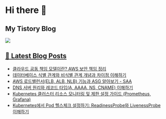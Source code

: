 # Hi there 👋

## My Tistory Blog

<p>
    <a href="https://kylo8.tistory.com"><img src="https://img.shields.io/badge/Tistory-000000?style=flat-square&logo=Tistory&logoColor=white"/>
</p>

## 📕 Latest Blog Posts

<ul><li><a href='https://kylo8.tistory.com/entry/%ED%81%B4%EB%9D%BC%EC%9A%B0%EB%93%9C-%EA%B3%B5%EB%8F%99-%EC%B1%85%EC%9E%84-%EB%AA%A8%EB%8D%B8%EC%9D%B4%EB%9E%80-AWS-%EB%B3%B4%EC%95%88-%EC%B1%85%EC%9E%84-%EC%A0%95%EB%A6%AC' target='_blank'>클라우드 공동 책임 모델이란? AWS 보안 책임 정리</a></li><li><a href='https://kylo8.tistory.com/entry/%EB%8D%B0%EC%9D%B4%ED%84%B0%EB%B2%A0%EC%9D%B4%EC%8A%A4-%EC%8B%9D%EB%B3%84-%EA%B4%80%EA%B3%84%EC%99%80-%EB%B9%84%EC%8B%9D%EB%B3%84-%EA%B4%80%EA%B3%84-%EA%B0%9C%EB%85%90%EA%B3%BC-%EC%B0%A8%EC%9D%B4%EC%A0%90-%EC%9D%B4%ED%95%B4%ED%95%98%EA%B8%B0' target='_blank'>데이터베이스 식별 관계와 비식별 관계 개념과 차이점 이해하기</a></li><li><a href='https://kylo8.tistory.com/entry/AWS-%EB%A1%9C%EB%93%9C%EB%B0%B8%EB%9F%B0%EC%84%9CELB-ALB-NLB-%EA%B8%B0%EB%8A%A5%EA%B3%BC-ASG-%EC%95%8C%EC%95%84%EB%B3%B4%EA%B8%B0-SAA' target='_blank'>AWS 로드밸런서(ELB, ALB, NLB) 기능과 ASG 알아보기 - SAA</a></li><li><a href='https://kylo8.tistory.com/entry/DNS-%EC%84%9C%EB%B2%84-%EC%9B%90%EB%A6%AC%EC%99%80-%EB%A0%88%EC%BD%94%EB%93%9C-%ED%83%80%EC%9E%85A-AAAA-NS-CNAME-%EC%9D%B4%ED%95%B4%ED%95%98%EA%B8%B0' target='_blank'>DNS 서버 원리와 레코드 타입(A, AAAA, NS, CNAME) 이해하기</a></li><li><a href='https://kylo8.tistory.com/entry/Kubernetes-%ED%81%B4%EB%9F%AC%EC%8A%A4%ED%84%B0-%EB%A6%AC%EC%86%8C%EC%8A%A4-%EB%AA%A8%EB%8B%88%ED%84%B0%EB%A7%81-%EB%B0%8F-%EC%A0%9C%ED%95%9C-%EC%84%A4%EC%A0%95-%EA%B0%80%EC%9D%B4%EB%93%9C-Prometheus-Grafana' target='_blank'>Kubernetes 클러스터 리소스 모니터링 및 제한 설정 가이드 (Prometheus, Grafana)</a></li><li><a href='https://kylo8.tistory.com/entry/Kubernetes%EC%97%90%EC%84%9C-Pod-%ED%97%AC%EC%8A%A4%EC%B2%B4%ED%81%AC-%EC%84%A4%EC%A0%95%ED%95%98%EA%B8%B0-ReadinessProbe%EC%99%80-LivenessProbe-%EC%9D%B4%ED%95%B4%ED%95%98%EA%B8%B0' target='_blank'>Kubernetes에서 Pod 헬스체크 설정하기: ReadinessProbe와 LivenessProbe 이해하기</a></li></ul>